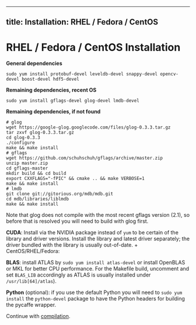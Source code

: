
---
title: Installation: RHEL / Fedora / CentOS
---

# RHEL / Fedora / CentOS Installation

**General dependencies**

    sudo yum install protobuf-devel leveldb-devel snappy-devel opencv-devel boost-devel hdf5-devel

**Remaining dependencies, recent OS**

    sudo yum install gflags-devel glog-devel lmdb-devel

**Remaining dependencies, if not found**

    # glog
    wget https://google-glog.googlecode.com/files/glog-0.3.3.tar.gz
    tar zxvf glog-0.3.3.tar.gz
    cd glog-0.3.3
    ./configure
    make && make install
    # gflags
    wget https://github.com/schuhschuh/gflags/archive/master.zip
    unzip master.zip
    cd gflags-master
    mkdir build && cd build
    export CXXFLAGS="-fPIC" && cmake .. && make VERBOSE=1
    make && make install
    # lmdb
    git clone git://gitorious.org/mdb/mdb.git
    cd mdb/libraries/liblmdb
    make && make install

Note that glog does not compile with the most recent gflags version (2.1), so before that is resolved you will need to build with glog first.

**CUDA**: Install via the NVIDIA package instead of `yum` to be certain of the library and driver versions.
Install the library and latest driver separately; the driver bundled with the library is usually out-of-date.
    + CentOS/RHEL/Fedora:

**BLAS**: install ATLAS by `sudo yum install atlas-devel` or install OpenBLAS or MKL for better CPU performance. For the Makefile build, uncomment and set `BLAS_LIB` accordingly as ATLAS is usually installed under `/usr/lib[64]/atlas`).

**Python** (optional): if you use the default Python you will need to `sudo yum install` the `python-devel` package to have the Python headers for building the pycaffe wrapper.

Continue with [compilation](installation.html#compilation).